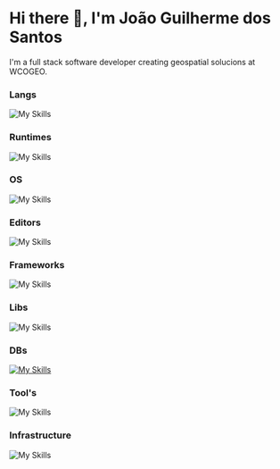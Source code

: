 # Hi there 👋, I'm João Guilherme dos Santos
I'm a full stack software developer creating geospatial solucions at WCOGEO. 

### Langs  
![My Skills](https://go-skill-icons.vercel.app/api/icons?i=go,typescript,cs&titles=true)

### Runtimes
![My Skills](https://go-skill-icons.vercel.app/api/icons?i=nodejs&titles=true)

### OS
![My Skills](https://go-skill-icons.vercel.app/api/icons?i=linux,arch&titles=true)

### Editors
![My Skills](https://go-skill-icons.vercel.app/api/icons?i=vscode,neovim&titles=true)

### Frameworks
![My Skills](https://go-skill-icons.vercel.app/api/icons?i=express,nest,dotnet&titles=true)

### Libs
![My Skills](https://go-skill-icons.vercel.app/api/icons?i=react,prisma,vitest,tailwind,typeorm,drizzle&titles=true)

### DBs
[![My Skills](https://skillicons.dev/icons?i=redis,postgres,mysql)](https://skillicons.dev)

### Tool's
![My Skills](https://go-skill-icons.vercel.app/api/icons?i=vite,bash&titles=true)

### Infrastructure
![My Skills](https://go-skill-icons.vercel.app/api/icons?i=nginx,docker,git,jenkins,aws&titles=true)
